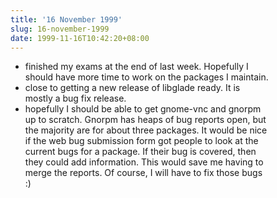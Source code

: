 ```yaml
---
title: '16 November 1999'
slug: 16-november-1999
date: 1999-11-16T10:42:20+08:00
---
```


-   finished my exams at the end of last week. Hopefully I\
    should have more time to work on the packages I maintain.
-   close to getting a new release of libglade ready. It is\
    mostly a bug fix release.
-   hopefully I should be able to get gnome-vnc and gnorpm\
    up to scratch. Gnorpm has heaps of bug reports open, but\
    the majority are for about three packages. It would be nice\
    if the web bug submission form got people to look at the\
    current bugs for a package. If their bug is covered, then\
    they could add information. This would save me having to\
    merge the reports. Of course, I will have to fix those bugs\
    :)
